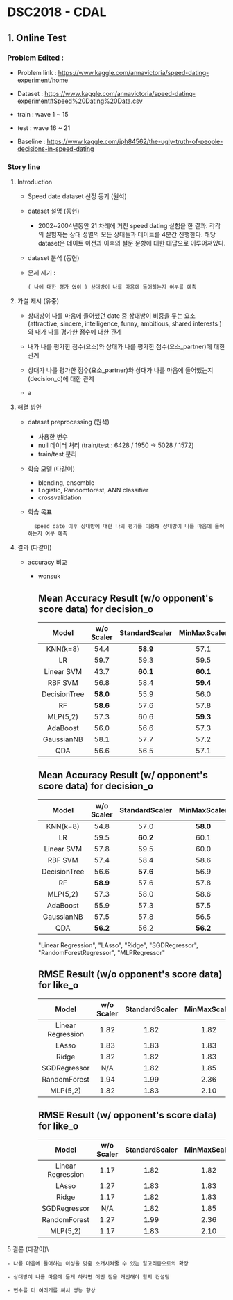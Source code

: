 # DSC2018 - CDAL

## 1. Online Test

### Problem Edited : 

- Problem link : https://www.kaggle.com/annavictoria/speed-dating-experiment/home

- Dataset : https://www.kaggle.com/annavictoria/speed-dating-experiment#Speed%20Dating%20Data.csv

- train : wave 1 ~ 15

- test : wave 16 ~ 21 

- Baseline : https://www.kaggle.com/jph84562/the-ugly-truth-of-people-decisions-in-speed-dating

### Story line 
1. Introduction

    - Speed date dataset 선정 동기 (원석)

    - dataset 설명 (동현)
        - 2002~2004년동안 21 차례에 거친 speed dating 실험을 한 결과. 각각의 실험자는 상대 성별의 모든 상대들과 데이트를 4분간 진행한다. 
            해당 dataset은 데이트 이전과 이후의 설문 문항에 대한 대답으로 이루어져있다.

    - dataset 분석 (동현)
    
    - 문제 제기 : 
        
          ( 나에 대한 평가 없이 ) 상대방이 나를 마음에 들어하는지 여부를 예측

2. 가설 제시 (유중)

    - 상대방이 나를 마음에 들어했던 date 중 상대방이 비중을 두는 요소 
    (attractive, sincere, intelligence, funny, ambitious, shared interests ) 와 
    내가 나를 평가한 점수에 대한 관계

    - 내가 나를 평가한 점수(요소)와 상대가 나를 평가한 점수(요소_partner)에 대한 관계

    - 상대가 나를 평가한 점수(요소_partner)와 상대가 나를 마음에 들어했는지(decision_o)에 대한 관계

    + a

3. 해결 방안

    - dataset preprocessing (원석)
        - 사용한 변수
        - null 데이터 처리 (train/test : 6428 / 1950 -> 5028 / 1572)
        - train/test 분리

    - 학습 모델 (다같이)
        - blending, ensemble 
        - Logistic, Randomforest, ANN classifier 
        - crossvalidation 
        
    - 학습 목표 

            speed date 이후 상대방에 대한 나의 평가를 이용해 상대방이 나를 마음에 들어하는지 여부 예측

4. 결과 (다같이)

    - accuracy 비교 
        * wonsuk
            
            Mean Accuracy Result (w/o opponent's score data) for decision_o
            ----------------------------
            |Model          | w/o Scaler| StandardScaler    | MinMaxScaler      | QuantileTransformer   | PowerTransformer  |
            |:----:         | :----:    | :----:            | :----:            | :----:                |:----:
            | KNN(k=8)      | 54.4      | **58.9**          | 57.1              | 56.2                  | 57.2
            | LR            | 59.7      | 59.3              | 59.5              | 58.5                  | **60.1**
            | Linear SVM    | 43.7      | **60.1**          | **60.1**          | 58.8                  | 59.9
            | RBF SVM       | 56.8      | 58.4              | **59.4**          | **59.4**              | 57.4
            | DecisionTree  | **58.0**  | 55.9              | 56.0              | 55.2                  | 57.1 
            | RF            | **58.6**  | 57.6              | 57.8              | 57.6                  | 56.8
            | MLP(5,2)      | 57.3      | 60.6              | **59.3**          | **59.3**              | 58.7
            | AdaBoost      | 56.0      | 56.6              | 57.3              | **57.9**              | 56.0
            | GaussianNB    | 58.1      | 57.7              | 57.2              | **59.3**              | 59.1
            | QDA           | 56.6      | 56.5              | 57.1              | **57.8**              | 56.6
            
            Mean Accuracy Result (w/ opponent's score data) for decision_o
            ----------------------------
            |Model          | w/o Scaler| StandardScaler    | MinMaxScaler      | QuantileTransformer   | PowerTransformer  |
            |:----:         | :----:    | :----:            | :----:            | :----:                |:----:
            | KNN(k=8)      | 54.8      | 57.0              | **58.0**          | 54.6                  | 56.7
            | LR            | 59.5      | **60.2**          | 60.1              | 59.0                  | 59.7
            | Linear SVM    | 57.8      | 59.5              | 60.0              | 58.9                  | **60.2**
            | RBF SVM       | 57.4      | 58.4              | 58.6              | **59.8**              | 58.3
            | DecisionTree  | 56.6      | **57.6**          | 56.9              | **57.6**              | **57.6**
            | RF            | **58.9**  | 57.6              | 57.8              | 58.0                  | 56.9
            | MLP(5,2)      | 57.3      | 58.0              | 58.6              | **59.7**              | 57.1
            | AdaBoost      | 55.9      | 57.3              | 57.5              | 58.0                  | **58.2**
            | GaussianNB    | 57.5      | 57.8              | 56.5              | **58.8**              | 58.5
            | QDA           | **56.2**  | 56.2              | **56.2**          | 57.3                  | 57.4
            
            
             "Linear Regression",
    "LAsso",
    "Ridge",
    "SGDRegressor",
    "RandomForestRegressor",
    "MLPRegressor"
    
             RMSE Result (w/o opponent's score data) for like_o
            ----------------------------
            |Model              | w/o Scaler| StandardScaler    | MinMaxScaler      | QuantileTransformer   | PowerTransformer  |
            |:----:             | :----:    | :----:            | :----:            | :----:                |:----:
            | Linear Regression | 1.82      | 1.82              | 1.82              | 1.81                  | 1.81
            | LAsso             | 1.83      | 1.83              | 1.83              | 1.83                  | 1.83
            | Ridge             | 1.82      | 1.82              | 1.83              | 1.81                  | 1.81
            | SGDRegressor      | N/A       | 1.82              | 1.85              | 1.81                  | 1.80
            | RandomForest      | 1.94      | 1.99              | 2.36              | 1.96                  | 1.95
            | MLP(5,2)          | 1.82      | 1.83              | 2.10              | 1.81                  | 1.81
            
             RMSE Result (w/ opponent's score data) for like_o
            ----------------------------
            |Model              | w/o Scaler| StandardScaler    | MinMaxScaler      | QuantileTransformer   | PowerTransformer  |
            |:----:             | :----:    | :----:            | :----:            | :----:                |:----:
            | Linear Regression | 1.17      | 1.82              | 1.82              | 1.81                  | 1.81
            | LAsso             | 1.27      | 1.83              | 1.83              | 1.83                  | 1.83
            | Ridge             | 1.17      | 1.82              | 1.83              | 1.81                  | 1.81
            | SGDRegressor      | N/A       | 1.82              | 1.85              | 1.81                  | 1.80
            | RandomForest      | 1.27      | 1.99              | 2.36              | 1.96                  | 1.95
            | MLP(5,2)          | 1.17      | 1.83              | 2.10              | 1.81                  | 1.81
            
            

5 결론 (다같이)\

    - 나를 마음에 들어하는 이성을 맞춤 소개시켜줄 수 있는 알고리즘으로의 확장
    
    - 상대방이 나를 마음에 들게 하려면 어떤 점을 개선해야 할지 컨설팅
    
    - 변수를 더 여러개를 써서 성능 향상



